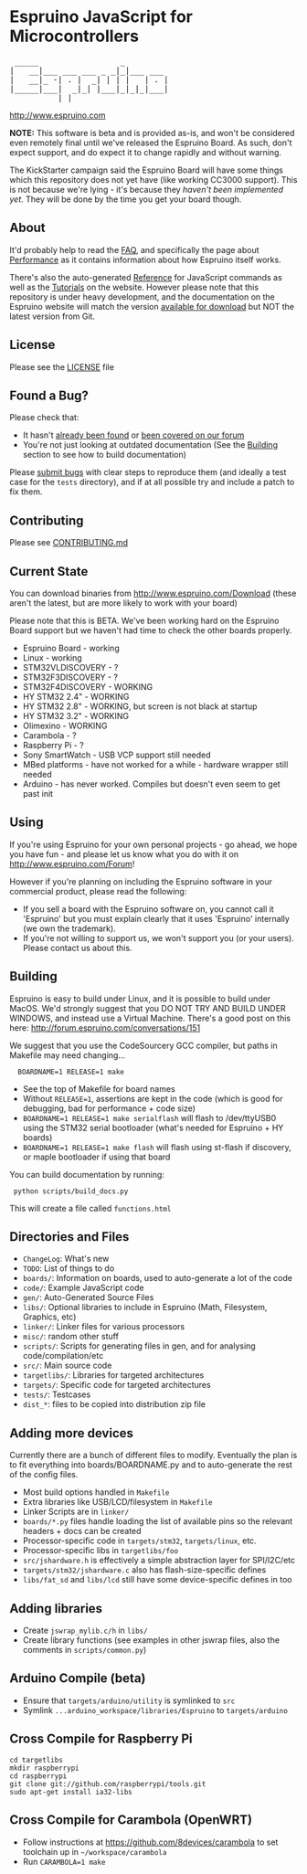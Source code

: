 Espruino JavaScript for Microcontrollers
========================================
<pre>
 _____                 _
|   __|___ ___ ___ _ _|_|___ ___
|   __|_ -| . |  _| | | |   | . |
|_____|___|  _|_| |___|_|_|_|___|
          |_|      
</pre>
http://www.espruino.com

**NOTE:** This software is beta and is provided as-is, and won't be considered even remotely final until we've released the Espruino Board. As such, don't expect support, and do expect it to change rapidly and without warning.

The KickStarter campaign said the Espruino Board will have some things which this repository does not yet have (like working CC3000 support). This is not because we're lying - it's because they *haven't been implemented yet*. They will be done by the time you get your board though.

About
-----

It'd probably help to read the [FAQ](http://www.espruino.com/FAQ), and specifically the page about [Performance](http://www.espruino.com/Performance) as it contains information about how Espruino itself works.

There's also the auto-generated [Reference](http://www.espruino.com/Reference) for JavaScript commands as well as the [Tutorials](http://www.espruino.com/Tutorials) on the website. However please note that this repository is under heavy development, and the documentation on the Espruino website will match the version [available for download](http://www.espruino.com/Download) but NOT the latest version from Git.


License
-------

Please see the [LICENSE](LICENSE) file

Found a Bug?
------------

Please check that:
* It hasn't [already been found](https://github.com/espruino/Espruino/issues) or [been covered on our forum](www.espruino.com/Forum)
* You're not just looking at outdated documentation (See the [Building](#Building) section to see how to build documentation)

Please [submit bugs](https://github.com/espruino/Espruino/issues) with clear steps to reproduce them (and ideally a test case for the ```tests``` directory), and if at all possible try and include a patch to fix them.


Contributing
------------

Please see [CONTRIBUTING.md](CONTRIBUTING.md)

Current State
-------------

You can download binaries from http://www.espruino.com/Download (these aren't the latest, but are more likely to work with your board)

Please note that this is BETA. We've been working hard on the Espruino Board support but we haven't had time to check the other boards properly.

* Espruino Board - working
* Linux - working
* STM32VLDISCOVERY - ?
* STM32F3DISCOVERY - ?
* STM32F4DISCOVERY - WORKING
* HY STM32 2.4" - WORKING
* HY STM32 2.8" - WORKING, but screen is not black at startup
* HY STM32 3.2" - WORKING
* Olimexino - WORKING
* Carambola - ?
* Raspberry Pi - ?
* Sony SmartWatch - USB VCP support still needed
* MBed platforms - have not worked for a while - hardware wrapper still needed
* Arduino - has never worked. Compiles but doesn't even seem to get past init

Using
-----

If you're using Espruino for your own personal projects - go ahead, we hope you have fun - and please let us know what you do with it on http://www.espruino.com/Forum!

However if you're planning on including the Espruino software in your commercial product, please read the following:

* If you sell a board with the Espruino software on, you cannot call it 'Espruino' but you must explain clearly that it uses 'Espruino' internally (we own the trademark).
* If you're not willing to support us, we won't support you (or your users). Please contact us about this.


Building
--------
  
Espruino is easy to build under Linux, and it is possible to build under MacOS. We'd strongly suggest that you DO NOT TRY AND BUILD UNDER WINDOWS, and instead use a Virtual Machine. There's a good post on this here: http://forum.espruino.com/conversations/151
  
We suggest that you use the CodeSourcery GCC compiler, but paths in Makefile may need changing...

```  BOARDNAME=1 RELEASE=1 make```

* See the top of Makefile for board names
* Without `RELEASE=1`, assertions are kept in the code (which is good for debugging, bad for performance + code size)
* `BOARDNAME=1 RELEASE=1 make serialflash` will flash to /dev/ttyUSB0 using the STM32 serial bootloader (what's needed for Espruino + HY boards)
* `BOARDNAME=1 RELEASE=1 make flash` will flash using st-flash if discovery, or maple bootloader if using that board

You can build documentation by running:

```  python scripts/build_docs.py ```

This will create a file called ```functions.html```

Directories and Files
---------------------

* `ChangeLog`:          What's new
* `TODO`:               List of things to do
* `boards/`:            Information on boards, used to auto-generate a lot of the code
* `code/`:              Example JavaScript code
* `gen/`:               Auto-Generated Source Files
* `libs/`:              Optional libraries to include in Espruino (Math, Filesystem, Graphics, etc)
* `linker/`:            Linker files for various processors
* `misc/`:              random other stuff
* `scripts/`:           Scripts for generating files in gen, and for analysing code/compilation/etc
* `src/`:               Main source code
* `targetlibs/`:        Libraries for targeted architectures
* `targets/`:           Specific code for targeted architectures
* `tests/`:             Testcases
* `dist_*`:             files to be copied into distribution zip file

Adding more devices
-------------------

Currently there are a bunch of different files to modify. Eventually the plan is to fit everything into boards/BOARDNAME.py and to auto-generate the rest of the config files.

* Most build options handled in `Makefile`
* Extra libraries like USB/LCD/filesystem in `Makefile`
* Linker Scripts are in `linker/`
* `boards/*.py` files handle loading the list of available pins so the relevant headers + docs can be created
* Processor-specific code in `targets/stm32`, `targets/linux`, etc.
* Processor-specific libs in `targetlibs/foo` 
* `src/jshardware.h` is effectively a simple abstraction layer for SPI/I2C/etc
* `targets/stm32/jshardware.c` also has flash-size-specific defines
* `libs/fat_sd` and `libs/lcd` still have some device-specific defines in too

Adding libraries
-------------------

* Create `jswrap_mylib.c/h` in `libs/`
* Create library functions (see examples in other jswrap files, also the comments in `scripts/common.py`)


Arduino Compile (beta)
----------------------
* Ensure that `targets/arduino/utility` is symlinked to `src`
* Symlink `...arduino_workspace/libraries/Espruino` to `targets/arduino`

Cross Compile for Raspberry Pi
------------------------------
```
cd targetlibs
mkdir raspberrypi
cd raspberrypi
git clone git://github.com/raspberrypi/tools.git
sudo apt-get install ia32-libs
```

Cross Compile for Carambola (OpenWRT)
-------------------------------------
* Follow instructions at <https://github.com/8devices/carambola> to set toolchain up in ```~/workspace/carambola```
* Run ```CARAMBOLA=1 make```
